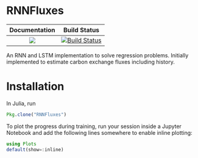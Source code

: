 # RNNFluxes

| **Documentation**                                                                                                        | **Build Status**                                                                                |
|:-------------------------------------------------------------------------------:|:-----------------------------------------------------------------------------------------------:|
| [![](https://img.shields.io/badge/docs-latest-blue.svg)](https://bgi-jena.github.io/RNNFluxes.jl/latest) | [![Build Status](https://travis-ci.org/bgi-jena/RNNFluxes.jl.svg?branch=master)](https://travis-ci.org/bgi-jena/RNNFluxes.jl)|

An RNN and LSTM implementation to solve regression problems. Initially implemented to estimate carbon exchange fluxes including history.

# Installation

In Julia, run

````julia
Pkg.clone("RNNFluxes")
````

To plot the progress during training, run your session inside a Jupyter Notebook and add the following lines somewhere to enable inline plotting:

````julia
using Plots
default(show=:inline)
````
